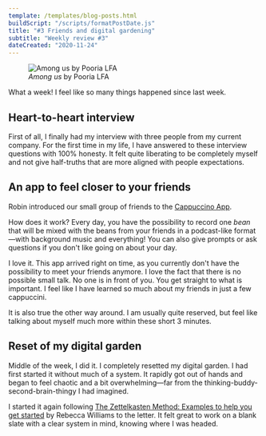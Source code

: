 ```yaml
---
template: /templates/blog-posts.html
buildScript: "/scripts/formatPostDate.js"
title: "#3 Friends and digital gardening"
subtitle: "Weekly review #3"
dateCreated: "2020-11-24"
---
```


<figure>
 <img src="https://cdn.dribbble.com/users/2548965/screenshots/14483558/media/58f1c0f63d4bb35865746eecf4f6b1dd.jpg" alt="Among us by Pooria LFA" />
 <figcaption>
 <cite>Among us</cite> by Pooria LFA
 </figcaption>
</figure>

What a week! I feel like so many things happened since last week.

## Heart-to-heart interview

First of all, I finally had my interview with three people from my current company. For the first time in my life, I have answered to these interview questions with 100% honesty. It felt quite liberating to be completely myself and not give half-truths that are more aligned with people expectations.

## An app to feel closer to your friends

Robin introduced our small group of friends to the [Cappuccino App](https://capp.fm/).

How does it work? Every day, you have the possibility to record one _bean_ that will be mixed with the beans from your friends in a podcast-like format—with background music and everything! You can also give prompts or ask questions if you don't like going on about your day.

I love it. This app arrived right on time, as you currently don't have the possibility to meet your friends anymore. I love the fact that there is no possible small talk. No one is in front of you. You get straight to what is important. I feel like I have learned so much about my friends in just a few cappuccini.

It is also true the other way around. I am usually quite reserved, but feel like talking about myself much more within these short 3 minutes.

## Reset of my digital garden

Middle of the week, I did it. I completely resetted my digital garden. I had first started it without much of a system. It rapidly got out of hands and began to feel chaotic and a bit overwhelming—far from the thinking-buddy-second-brain-thingy I had imagined.

I started it again following [The Zettelkasten Method: Examples to help you get started](https://medium.com/@rebeccawilliams9941/the-zettelkasten-method-examples-to-help-you-get-started-8f8a44fa9ae6) by Rebecca Williams to the letter. It felt great to work on a blank slate with a clear system in mind, knowing where I was headed.
